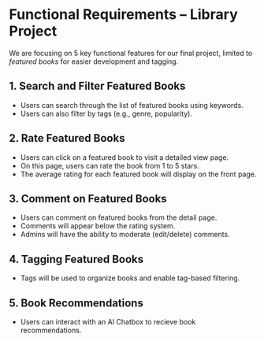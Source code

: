 
# Functional Requirements – Library Project

We are focusing on 5 key functional features for our final project, limited to *featured books* for easier development and tagging.

## 1. Search and Filter Featured Books
- Users can search through the list of featured books using keywords.
- Users can also filter by tags (e.g., genre, popularity).

## 2. Rate Featured Books
- Users can click on a featured book to visit a detailed view page.
- On this page, users can rate the book from 1 to 5 stars.
- The average rating for each featured book will display on the front page.

## 3. Comment on Featured Books
- Users can comment on featured books from the detail page.
- Comments will appear below the rating system.
- Admins will have the ability to moderate (edit/delete) comments.

## 4. Tagging Featured Books
- Tags will be used to organize books and enable tag-based filtering.

## 5. Book Recommendations
- Users can interact with an AI Chatbox to recieve book recommendations. 
